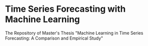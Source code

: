 # Time Series Forecasting with Machine Learning
The Repository of Master's Thesis "Machine Learning in Time Series Forecasting: A Comparison and Empirical Study"
